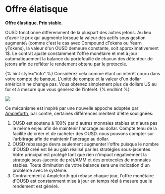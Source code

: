 # Offre élatisque

**Offre élastique. Prix stable.**

OUSD fonctionne différemment de la pluspart des autres jetons. Au lieu d'avoir le prix qui augmente lorsque la valeur des actifs sous gestion augmente\ (comme c'est le cas avec Compound cTokens ou Yearn yTokens\), la valeur d'un OUSD demeure constante, soit approximativement 1$. Le contrat ajuste constamment l'offre monétaire et met à jour automatiquement la balance du portefeuille de chacun des détenteur de jetons afin de refléter le rendement obtenu par le protocole.

{% hint style="info" %}
Considérez cela comme étant un intérêt couru dans votre compte de banque. L'unité de compte et la valeur d'un dollar américain ne change pas. Vous obtenez simplement plus de dollars US au fur et à mesure que vous générez de l'intérêt.
{% endhint %}

![](../../.gitbook/assets/ousd_docs_graphics_4.png)

Ce mécanisme est inspiré par une nouvelle appoche adoptée par [Ampleforth](https://www.ampleforth.org/), par contre, certaines différences méritent d'être soulignées:

1. OUSD est soutenu à 100% par d'autres monnaies stables et n'aura pas le même enjeu afin de maintenir l'ancrage au dollar. Compte tenu de la facilité de créer et de racheter des OUSD. nous pouvons compter sur l'arbitrage afin de maintenir l'ancrage au dollar.
2. OUSD rebassage devra seulement augmenter l'offre puisque le nombre d'OUSD créé est lié au gain réalisé par les stratégies sous-jacentes. Votre principal est protégé tant que rien n'impact négativement la stratégie sous-jacente de prêt/AMM et des protocoles de monnaies stables. Toute diminution de votre balance sera une indication d'un problème avec le système.
3. Contrairement à Ampleforth qui rebase chaque jour, l'offre monétaire d'OUSD est constamment mise à jour en temps réel à mesure que le rendement est généré.

